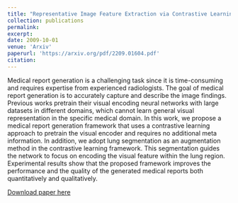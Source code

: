 ```yaml
---
title: "Representative Image Feature Extraction via Contrastive Learning Pretraining for Chest X-ray Report Generation"
collection: publications
permalink:
excerpt:
date: 2009-10-01
venue: 'Arxiv'
paperurl: 'https://arxiv.org/pdf/2209.01604.pdf'
citation:
---
```

Medical report generation is a challenging task since it is time-consuming and requires expertise from experienced radiologists. The goal of medical report generation is to accurately capture and describe the image findings. Previous works pretrain their visual encoding neural networks with large datasets in different domains, which cannot learn general visual representation in the specific medical domain. In this work, we propose a medical report generation framework that uses a contrastive learning approach to pretrain the visual encoder and requires no additional meta information. In addition, we adopt lung segmentation as an augmentation method in the contrastive learning framework. This segmentation guides the network to focus on encoding the visual feature within the lung region. Experimental results show that the proposed framework improves the performance and the quality of the generated medical reports both quantitatively and qualitatively.

[Download paper here](https://arxiv.org/pdf/2209.01604.pdf)

